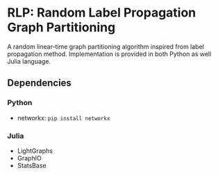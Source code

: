# RLP: Random Label Propagation Graph Partitioning

A random linear-time graph partitioning algorithm inspired from label propagation method. Implementation is provided in both Python as well Julia language.

## Dependencies

### Python

- networkx: `pip install networkx`

### Julia

- LightGraphs
- GraphIO
- StatsBase
